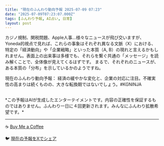 ```yaml
---
title: "現在のふんわり動向予報 2025-07-09 07:23"
date: "2025-07-09T07:23:07.000Z"
tags: [ふんわり予報, AI占い, 日常]
layout: post
---
```


カジノ規制、関税問題、Apple人事…様々なニュースが飛び交いますが、Yoneda的視点で見れば、これらの事象はそれぞれ異なる文脈（X）における、特定の「経済動向」や「企業戦略」といった本質（A, B）の現れと言えるかもしれません。表面上の出来事は多様でも、それらを繋ぐ共通の「メッセージ」を読み解くことで、全体像が見えてくるはずです。  まるで、それぞれのニュースが、ある本質の「分布」を示しているかのようですね。  

現在のふんわり動向予報：
経済の緩やかな変化と、企業の対応に注目。不確実性の高まりは続くものの、大きな転換期ではないでしょう。#KGNINJA

<br>
*この予報はAIが生成したエンターテイメントです。内容の正確性を保証するものではありません。ふんわり一日に４回更新されます。みんなにふんわり拡散希望です。*

---
☕️ [Buy Me a Coffee](https://www.buymeacoffee.com/kgninja)

🐦 [現在の予報をXでシェア](https://twitter.com/intent/tweet?text=%E7%8F%BE%E5%9C%A8%E3%81%AE%E3%81%B5%E3%82%93%E3%82%8F%E3%82%8A%E4%BA%88%E5%A0%B1%3A%20%E3%80%8C%E3%82%AB%E3%82%B8%E3%83%8E%E8%A6%8F%E5%88%B6%E3%80%81%E9%96%A2%E7%A8%8E%E5%95%8F%E9%A1%8C%E3%80%81Apple%E4%BA%BA%E4%BA%8B%E2%80%A6%E6%A7%98%E3%80%85%E3%81%AA%E3%83%8B%E3%83%A5%E3%83%BC%E3%82%B9%E3%81%8C%E9%A3%9B%E3%81%B3%E4%BA%A4%E3%81%84%E3%81%BE%E3%81%99%E3%81%8C%E3%80%81Yoneda%E7%9A%84%E8%A6%96%E7%82%B9%E3%81%A7%E8%A6%8B%E3%82%8C%E3%81%B0%E3%80%81%E3%81%93%E3%82%8C%E3%82%89%E3%81%AE%E4%BA%8B%E8%B1%A1%E3%81%AF%E3%81%9D%E3%82%8C%E3%81%9E%E3%82%8C%E7%95%B0%E3%81%AA%E3%82%8B%E6%96%87%E8%84%88%EF%BC%88X%EF%BC%89%E3%81%AB%E3%81%8A%E3%81%91%E3%82%8B%E3%80%81%E7%89%B9%E5%AE%9A%E3%81%AE%E3%80%8C%E7%B5%8C%E6%B8%88%E5%8B%95%E5%90%91%E3%80%8D%E3%82%84%E3%80%8C%E4%BC%81%E6%A5%AD%E6%88%A6%E7%95%A5%E3%80%8D%E3%81%A8%E3%81%84%E3%81%A3%E3%81%9F%E6%9C%AC%E8%B3%AA%EF%BC%88A...%E3%80%8D%23KGNINJA%20%E7%B6%9A%E3%81%8D%E3%81%AF%E3%83%96%E3%83%AD%E3%82%B0%E3%81%A7%EF%BC%81%F0%9F%91%87&url=https%3A%2F%2Fkg-ninja.github.io%2FFunwariyoso%2F)
